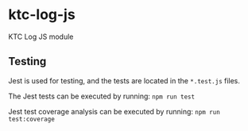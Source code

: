 # ktc-log-js

KTC Log JS module

## Testing

Jest is used for testing, and the tests are located in the `*.test.js` files.

The Jest tests can be executed by running: `npm run test`

Jest test coverage analysis can be executed by running: `npm run test:coverage`
